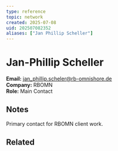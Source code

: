 ```yaml
---
type: reference
topic: network
created: 2025-07-08
uid: 202507082352
aliases: ["Jan Phillip Scheller"]
---
```


# Jan-Phillip Scheller

**Email:** jan_phillip.scheler@rb-omnishore.de  
**Company:** RBOMN  
**Role:** Main Contact  

## Notes

Primary contact for RBOMN client work.

## Related